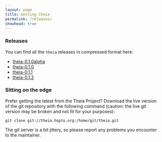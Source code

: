 ```yaml
---
layout: page
title: Getting theia
permalink: /releases/
showhead: true
---
```


### Releases
You can find all the `theia` releases in compressed format here:

* [theia-0.1.0alpha](theia-0.1.0alpha.tar.gz)
* [theia-0.1.0](theia-0.1.0.tar.gz)
* [theia-0.1.1](theia-0.1.1.tar.gz)
* [theia-0.1.2](theia-0.1.2.tar.gz)

### Sitting on the edge
Prefer getting the latest from the Theia Project? Download the live version of the git repository with the following command (caution: the live git version may be broken and not fit for your purposes):

`git clone git://theia.hopto.org:/home/git/theia.git`

The git server is a bit jittery, so please report any problems you encounter to the maintainer.
